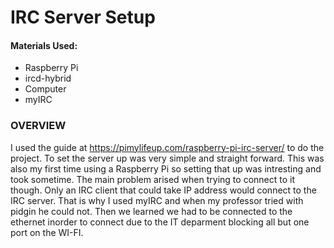 # IRC Server Setup

#### Materials Used:
- Raspberry Pi
- ircd-hybrid
- Computer
- myIRC

### OVERVIEW
I used the guide at https://pimylifeup.com/raspberry-pi-irc-server/ to do the project. To set the server up was very simple and straight forward. This was also my first time using a Raspberry Pi so setting that up was intresting and took sometime. The main problem arised when trying to connect to it though. Only an IRC client that could take IP address would connect to the IRC server. That is why I used myIRC and when my professor tried with pidgin he could not. Then we learned we had to be connected to the ethernet inorder to connect due to the IT deparment blocking all but one port on the WI-FI.
